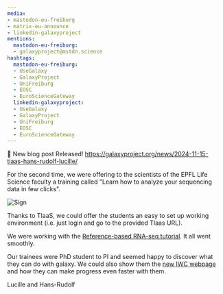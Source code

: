 ```yaml
---
media:
- mastodon-eu-freiburg
- matrix-eu-announce
- linkedin-galaxyproject
mentions:
  mastodon-eu-freiburg:
  - galaxyproject@mstdn.science
hashtags:
  mastodon-eu-freiburg:
  - UseGalaxy
  - GalaxyProject
  - UniFreiburg
  - EOSC
  - EuroScienceGateway
  linkedin-galaxyproject:
  - UseGalaxy
  - GalaxyProject
  - UniFreiburg
  - EOSC
  - EuroScienceGateway
---
```

📝 New blog post Released!
https://galaxyproject.org/news/2024-11-15-tiaas-hans-rudolf-lucille/

For the second time, we were offering to the scientists of the EPFL Life Science faculty a training called "Learn how to analyze your sequencing data in few clicks".

![Sign](https://galaxyproject.org/news/2024-11-15-tiaas-hans-rudolf-lucille/IMG_3268.jpg)

Thanks to TIaaS, we could offer the students an easy to set up working environment (i.e. just login and go to the provided TIaas URL).

We were working with the [Reference\-based RNA\-seq tutorial](https://training.galaxyproject.org/training-material/topics/transcriptomics/tutorials/ref-based/tutorial.html). It all went smoothly.

Our trainees were PhD student to PI and seemed happy to discover what they can do with galaxy. We could also show them the [new IWC webpage](https://iwc.galaxyproject.org) and how they can make progress even faster with them.

Lucille and Hans\-Rudolf